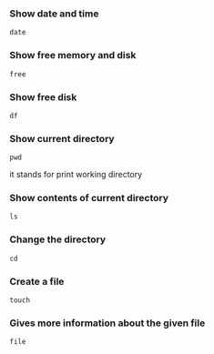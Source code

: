 ### Show date and time
```
date
```

### Show free memory and disk
```
free
```

### Show free disk
```
df
```

### Show current directory
```
pwd
```
it stands for print working directory


### Show contents of current directory
```
ls
```

### Change the directory
```
cd
```

### Create a file
```
touch
```

### Gives more information about the given file
```
file
```

###



